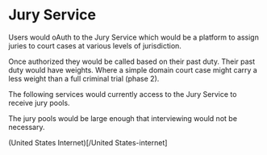 # Jury Service

Users would oAuth to the Jury Service which would be a platform to assign juries to court cases at various levels of jurisdiction.

Once authorized they would be called based on their past duty. Their past duty would have weights. Where a simple domain court case might carry a less weight than a full criminal trial (phase 2).

The following services would currently access to the Jury Service to receive jury pools.

The jury pools would be large enough that interviewing would not be necessary.

(United States Internet)[/United States-internet]
